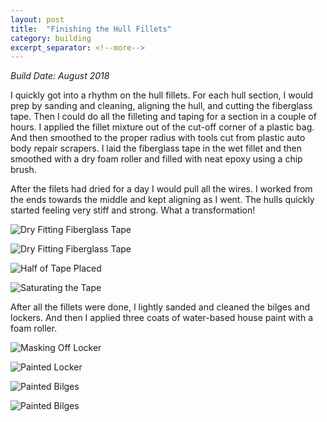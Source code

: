 ```yaml
---
layout: post
title:  "Finishing the Hull Fillets"
category: building
excerpt_separator: <!--more-->
---
```


*Build Date: August 2018*

I quickly got into a rhythm on the hull fillets. For each hull section, I would prep by sanding and cleaning, aligning the hull, and cutting the fiberglass tape. Then I could do all the filleting and taping for a section in a couple of hours. I applied the fillet mixture out of the cut-off corner of a plastic bag. And then smoothed to the proper radius with tools cut from plastic auto body repair scrapers. I laid the fiberglass tape in the wet fillet and then smoothed with a dry foam roller and filled with neat epoxy using a chip brush.

<!--more-->

After the filets had dried for a day I would pull all the wires. I worked from the ends towards the middle and kept aligning as I went. The hulls quickly started feeling very stiff and strong. What a transformation!

![Dry Fitting Fiberglass Tape](/assets/images/fillets-2-tape-1.jpg)

![Dry Fitting Fiberglass Tape](/assets/images/fillets-2-tape-2.jpg)

![Half of Tape Placed](/assets/images/fillets-2-tape-3.jpg)

![Saturating the Tape](/assets/images/fillets-2-tape-4.jpg)

After all the fillets were done, I lightly sanded and cleaned the bilges and lockers. And then I applied three coats of water-based house paint with a foam roller.

![Masking Off Locker](/assets/images/fillets-2-paint-1.jpg)

![Painted Locker](/assets/images/fillets-2-paint-2.jpg)

![Painted Bilges](/assets/images/fillets-2-paint-3.jpg)

![Painted Bilges](/assets/images/fillets-2-paint-4.jpg)
